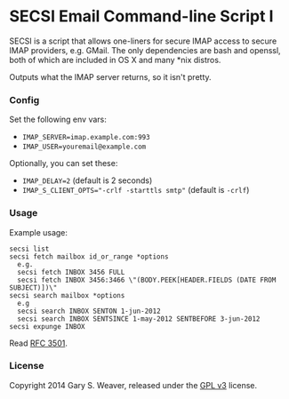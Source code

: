 SECSI Email Command-line Script I
=====

SECSI is a script that allows one-liners for secure IMAP access to secure IMAP providers, e.g. GMail. The only dependencies are bash and openssl, both of which are included in OS X and many *nix distros.

Outputs what the IMAP server returns, so it isn't pretty.

### Config

Set the following env vars:

* `IMAP_SERVER=imap.example.com:993`
* `IMAP_USER=youremail@example.com`

Optionally, you can set these:

* `IMAP_DELAY=2` (default is 2 seconds)
* `IMAP_S_CLIENT_OPTS="-crlf -starttls smtp"` (default is `-crlf`)

### Usage

Example usage:

```
secsi list
secsi fetch mailbox id_or_range *options
  e.g.
  secsi fetch INBOX 3456 FULL
  secsi fetch INBOX 3456:3466 \"(BODY.PEEK[HEADER.FIELDS (DATE FROM SUBJECT)])\"
secsi search mailbox *options
  e.g
  secsi search INBOX SENTON 1-jun-2012
  secsi search INBOX SENTSINCE 1-may-2012 SENTBEFORE 3-jun-2012
secsi expunge INBOX
```

Read [RFC 3501](http://tools.ietf.org/html/rfc3501).

### License

Copyright 2014 Gary S. Weaver, released under the [GPL v3][lic] license.

[lic]: http://github.com/garysweaver/email_cli/blob/master/LICENSE
